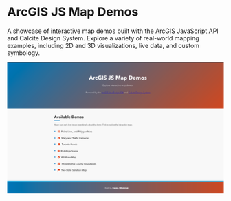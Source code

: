 # ArcGIS JS Map Demos

A showcase of interactive map demos built with the ArcGIS JavaScript API and Calcite Design System. Explore a variety of real-world mapping examples, including 2D and 3D visualizations, live data, and custom symbology.

[![ArcGIS JS Map Demos front page](images/front-page.png)](https://kdmonroe.github.io/arcgis-js-maps/)